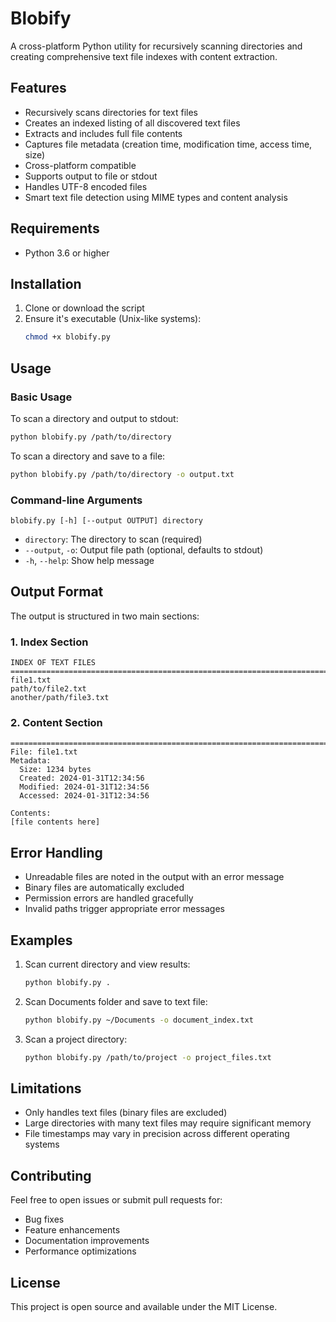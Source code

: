 # Blobify

A cross-platform Python utility for recursively scanning directories and creating comprehensive text file indexes with content extraction.

## Features

- Recursively scans directories for text files
- Creates an indexed listing of all discovered text files
- Extracts and includes full file contents
- Captures file metadata (creation time, modification time, access time, size)
- Cross-platform compatible
- Supports output to file or stdout
- Handles UTF-8 encoded files
- Smart text file detection using MIME types and content analysis

## Requirements

- Python 3.6 or higher

## Installation

1. Clone or download the script
2. Ensure it's executable (Unix-like systems):
   ```bash
   chmod +x blobify.py
   ```

## Usage

### Basic Usage

To scan a directory and output to stdout:
```bash
python blobify.py /path/to/directory
```

To scan a directory and save to a file:
```bash
python blobify.py /path/to/directory -o output.txt
```

### Command-line Arguments

```
blobify.py [-h] [--output OUTPUT] directory
```

- `directory`: The directory to scan (required)
- `--output`, `-o`: Output file path (optional, defaults to stdout)
- `-h`, `--help`: Show help message

## Output Format

The output is structured in two main sections:

### 1. Index Section
```
INDEX OF TEXT FILES
================================================================================
file1.txt
path/to/file2.txt
another/path/file3.txt
```

### 2. Content Section
```
================================================================================
File: file1.txt
Metadata:
  Size: 1234 bytes
  Created: 2024-01-31T12:34:56
  Modified: 2024-01-31T12:34:56
  Accessed: 2024-01-31T12:34:56

Contents:
[file contents here]
```

## Error Handling

- Unreadable files are noted in the output with an error message
- Binary files are automatically excluded
- Permission errors are handled gracefully
- Invalid paths trigger appropriate error messages

## Examples

1. Scan current directory and view results:
   ```bash
   python blobify.py .
   ```

2. Scan Documents folder and save to text file:
   ```bash
   python blobify.py ~/Documents -o document_index.txt
   ```

3. Scan a project directory:
   ```bash
   python blobify.py /path/to/project -o project_files.txt
   ```

## Limitations

- Only handles text files (binary files are excluded)
- Large directories with many text files may require significant memory
- File timestamps may vary in precision across different operating systems

## Contributing

Feel free to open issues or submit pull requests for:
- Bug fixes
- Feature enhancements
- Documentation improvements
- Performance optimizations

## License

This project is open source and available under the MIT License.